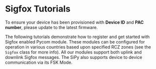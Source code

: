# Sigfox Tutorials

To ensure your device has been provisioned with **Device ID** and **PAC number**,
please update to the latest firmware.

The following tutorials demonstrate how to register and get started with Sigfox
enabled Pycom module. These modules can be configured for operation in various
countries based upon specified RCZ zones (see the ``Sigfox`` class for more info).
All our modules support both uplink and downlink Sigfox messages. The SiPy also
supports device to device communication via its FSK Mode.
